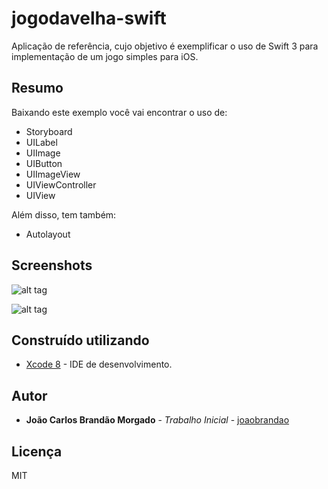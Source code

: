 # jogodavelha-swift

Aplicação de referência, cujo objetivo é exemplificar o uso de Swift 3 para implementação de um jogo simples para iOS. 

## Resumo

Baixando este exemplo você vai encontrar o uso de:
 - Storyboard
 - UILabel
 - UIImage
 - UIButton
 - UIImageView
 - UIViewController
 - UIView

Além disso, tem também:
 - Autolayout


## Screenshots
![alt tag](http://bwmobi.com.br/app/jogodavelha.PNG "Tela do jogo demonstrando quando há vencedor.")

![alt tag](http://bwmobi.com.br/app/jogodavelha2.PNG "Tela do jogo demonstrando quando não há vencedor.")

## Construído utilizando

* [Xcode 8](https://developer.apple.com/xcode) - IDE de desenvolvimento.

## Autor

* **João Carlos Brandão Morgado** - *Trabalho Inicial* - [joaobrandao](https://github.com/jocabrandao)

## Licença

MIT 
